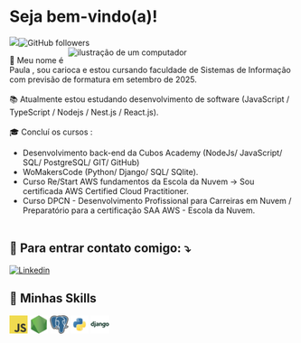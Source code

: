 #  Seja bem-vindo(a)! 
![](https://komarev.com/ghpvc/?username=paulagmborgesp&color=000000)![GitHub followers](https://img.shields.io/github/followers/paulagmborges?label=Follow&style=social)
<img src="https://raw.githubusercontent.com/MicaelliMedeiros/micaellimedeiros/master/image/computer-illustration.png" alt="ilustração de um computador" min-width="400px" max-width="400px" width="400px" align="right">
<br>

🌺 Meu nome é Paula , sou carioca e estou cursando faculdade de Sistemas de Informação com previsão de formatura em setembro de 2025.<br>
<br>
📚 Atualmente estou estudando desenvolvimento de software (JavaScript / TypeScript / Nodejs / Nest.js / React.js).<br>
<br>
🎓 Concluí os cursos :
    <br>
  -  Desenvolvimento back-end da Cubos Academy (NodeJs/ JavaScript/ SQL/ PostgreSQL/ GIT/ GitHub) <br>
  -  WoMakersCode (Python/ Django/ SQL/ SQlite).<br>
  -  Curso Re/Start AWS fundamentos da Escola da Nuvem -> Sou certificada AWS Certified Cloud Practitioner.<br>
  -  Curso DPCN - Desenvolvimento Profissional para Carreiras em Nuvem / Preparatório para a certificação SAA AWS - Escola da Nuvem.<br>
    <br>
 


## 💌 Para entrar contato comigo: ⤵️
[![Linkedin](https://img.shields.io/badge/LinkedIn-0077B5?style=flat&logo=linkedin)](https://www.linkedin.com/in/paulagmborges/)


## 🚀 Minhas Skills
<code><img height="32" src="https://raw.githubusercontent.com/github/explore/80688e429a7d4ef2fca1e82350fe8e3517d3494d/topics/javascript/javascript.png" alt="Javascript"/></code>
<code><img height="32" src="https://raw.githubusercontent.com/github/explore/80688e429a7d4ef2fca1e82350fe8e3517d3494d/topics/nodejs/nodejs.png" alt="Nodejs"/></code>
<code><img height="32" src="https://raw.githubusercontent.com/github/explore/80688e429a7d4ef2fca1e82350fe8e3517d3494d/topics/postgresql/postgresql.png" alt="PostegreSQ"/></code>
<code><img height="32" src="https://raw.githubusercontent.com/github/explore/80688e429a7d4ef2fca1e82350fe8e3517d3494d/topics/python/python.png" alt="PYTHON"/></code>
<code><img height="32" src="https://raw.githubusercontent.com/github/explore/80688e429a7d4ef2fca1e82350fe8e3517d3494d/topics/django/django.png" alt="DJANGO"/></code> 


  
 
 
 
 

